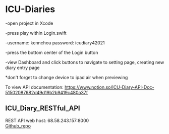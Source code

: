 # ICU-Diaries

-open project in Xcode


-press play within Login.swift


-username: kennchou password: icudiary42021


-press the bottom center of the Login button


-view Dashboard and click buttons to navigate to setting page, creating new diary entry page


*don't forget to change device to ipad air when previewing


To view API documentation: 
https://www.notion.so/ICU-Diary-API-Doc-51502087682d49d19b2b9419c480a37f


## **ICU_Diary_RESTful_API**  
REST API web host: 68.58.243.157:8000  
[Github_repo](https://github.com/slingjun/ICU_Diary_REST_Services)  

